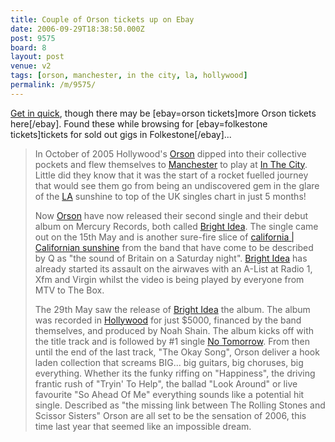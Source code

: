 ```yaml
---
title: Couple of Orson tickets up on Ebay
date: 2006-09-29T18:38:50.000Z
post: 9575
board: 8
layout: post
venue: v2
tags: [orson, manchester, in the city, la, hollywood]
permalink: /m/9575/
---
```

<a href="http://cgi.ebay.co.uk/2-x-ORSON-TICKETS-LEAS-CLIFF-HALL-FOLKESTONE_W0QQitemZ330033350204QQihZ014QQcategoryZ10049QQssPageNameZWDVWQQrdZ1QQcmdZViewItem">Get in quick</a>, though there may be [ebay=orson tickets]more Orson tickets here[/ebay]. Found these while browsing for [ebay=folkestone tickets]tickets for sold out gigs in Folkestone[/ebay]...

<blockquote>In October of 2005 Hollywood's <a href="/wiki/orson">Orson</a> dipped into their collective pockets and flew themselves to <a href="/wiki/manchester">Manchester</a> to play at <a href="/wiki/in+the+city">In The City</a>. Little did they know that it was the start of a rocket fuelled journey that would see them go from being an undiscovered gem in the glare of the <a href="/wiki/la">LA</a> sunshine to top of the UK singles chart in just 5 months!

Now <a href="/wiki/orson">Orson</a> have now released their second single and their debut album on Mercury Records, both called <a href="/wiki/orson+bright+idea">Bright Idea</a>. The single came out on the 15th May and is another sure-fire slice of <a href="/wiki/california+californian+sunshine">california | Californian sunshine</a> from the band that have come to be described by Q as "the sound of Britain on a Saturday night". <a href="/wiki/orson+bright+idea">Bright Idea</a> has already started its assault on the airwaves with an A-List at Radio 1, Xfm and Virgin whilst the video is being played by everyone from MTV to The Box.

The 29th May saw the release of <a href="/wiki/orson+bright+idea">Bright Idea</a> the album. The album was recorded in <a href="/wiki/hollywood">Hollywood</a> for just $5000, financed by the band themselves, and produced by Noah Shain. The album kicks off with the title track and is followed by #1 single <a href="/wiki/orson+no+tomorrow">No Tomorrow</a>. From then until the end of the last track, "The Okay Song", Orson deliver a hook laden collection that screams BIG... big guitars, big choruses, big everything. Whether its the funky riffing on "Happiness", the driving frantic rush of "Tryin' To Help", the ballad "Look Around" or live favourite "So Ahead Of Me" everything sounds like a potential hit single. Described as "the missing link between The Rolling Stones and Scissor Sisters" Orson are all set to be the sensation of 2006, this time last year that seemed like an impossible dream.</blockquote>
